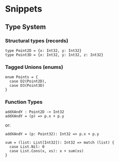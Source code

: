 # Snippets

## Type System

### Structural types (records)

```
type Point2D = {x: Int32, y: Int32}
type Point3D = {x: Int32, y: Int32, z: Int32}
```

### Tagged Unions (enums)

```
enum Points = {
  case D2(Point2D),
  case D3(Point3D)
}
```

### Function Types

```
addXAndY : Point2D -> Int32
addXAndY = (p) => p.x + p.y
```
or:
```
addXAndY = (p: Point32): Int32 => p.x + p.y
```

```
sum = (list: List[Int32]): Int32 => match (list) {
  case List.Nil: 0
  case List.Cons(x, xs): x + sum(xs) 
}
```
